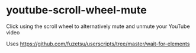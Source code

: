 # youtube-scroll-wheel-mute
Click using the scroll wheel to alternatively mute and unmute your YouTube video

Uses https://github.com/fuzetsu/userscripts/tree/master/wait-for-elements

